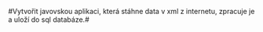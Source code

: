 #Vytvořit javovskou aplikaci, která stáhne data v xml z internetu, zpracuje je a uloží do sql databáze.#
